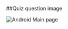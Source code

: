 ##Quiz question image

![Android Main page](https://github.com/user-attachments/assets/d54e8cc6-9070-41f2-923e-02521b56072c)

